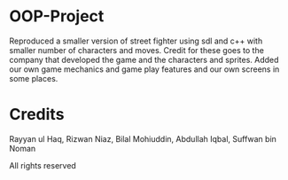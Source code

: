 # OOP-Project

Reproduced a smaller version of street fighter using sdl and c++ with smaller number of characters and moves. Credit for these goes to the company that developed the game and the characters and sprites.
Added our own game mechanics and game play features and our own screens in some places.

# Credits
Rayyan ul Haq,
Rizwan Niaz,
Bilal Mohiuddin,
Abdullah Iqbal,
Suffwan bin Noman

All rights reserved
